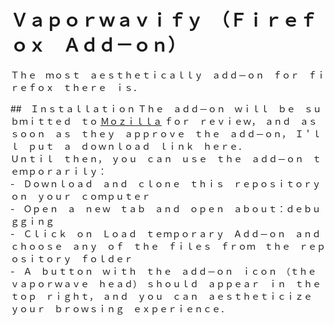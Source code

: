 # Ｖａｐｏｒｗａｖｉｆｙ　（Ｆｉｒｅｆｏｘ　Ａｄｄ－ｏｎ）

Ｔｈｅ　ｍｏｓｔ　ａｅｓｔｈｅｔｉｃａｌｌｙ　ａｄｄ－ｏｎ　ｆｏｒ　ｆｉｒｅｆｏｘ　ｔｈｅｒｅ　ｉｓ．

##　Ｉｎｓｔａｌｌａｔｉｏｎ
Ｔｈｅ　ａｄｄ－ｏｎ　ｗｉｌｌ　ｂｅ　ｓｕｂｍｉｔｔｅｄ　ｔｏ [Ｍｏｚｉｌｌａ](https://addons.mozilla.org/en-US/firefox/) ｆｏｒ　ｒｅｖｉｅｗ，　ａｎｄ　ａｓ　ｓｏｏｎ　ａｓ　ｔｈｅｙ　ａｐｐｒｏｖｅ　ｔｈｅ　ａｄｄ－ｏｎ，　Ｉ＇ｌｌ　ｐｕｔ　ａ　ｄｏｗｎｌｏａｄ　ｌｉｎｋ　ｈｅｒｅ．
<br>
Ｕｎｔｉｌ　ｔｈｅｎ，　ｙｏｕ　ｃａｎ　ｕｓｅ　ｔｈｅ　ａｄｄ－ｏｎ　ｔｅｍｐｏｒａｒｉｌｙ：
<br>
-　Ｄｏｗｎｌｏａｄ　ａｎｄ　ｃｌｏｎｅ　ｔｈｉｓ　ｒｅｐｏｓｉｔｏｒｙ　ｏｎ　ｙｏｕｒ　ｃｏｍｐｕｔｅｒ
<br>
-　Ｏｐｅｎ　ａ　ｎｅｗ　ｔａｂ　ａｎｄ　ｏｐｅｎ　ａｂｏｕｔ：ｄｅｂｕｇｇｉｎｇ
<br>
-　Ｃｌｉｃｋ　ｏｎ　Ｌｏａｄ　ｔｅｍｐｏｒａｒｙ　Ａｄｄ－ｏｎ　ａｎｄ　ｃｈｏｏｓｅ　ａｎｙ　ｏｆ　ｔｈｅ　ｆｉｌｅｓ　ｆｒｏｍ　ｔｈｅ　ｒｅｐｏｓｉｔｏｒｙ　ｆｏｌｄｅｒ
<br>
-　Ａ　ｂｕｔｔｏｎ　ｗｉｔｈ　ｔｈｅ　ａｄｄ－ｏｎ　ｉｃｏｎ　（ｔｈｅ　ｖａｐｏｒｗａｖｅ　ｈｅａｄ）　ｓｈｏｕｌｄ　ａｐｐｅａｒ　ｉｎ　ｔｈｅ　ｔｏｐ　ｒｉｇｈｔ，　ａｎｄ　ｙｏｕ　ｃａｎ　ａｅｓｔｈｅｔｉｃｉｚｅ　ｙｏｕｒ　ｂｒｏｗｓｉｎｇ　ｅｘｐｅｒｉｅｎｃｅ．
